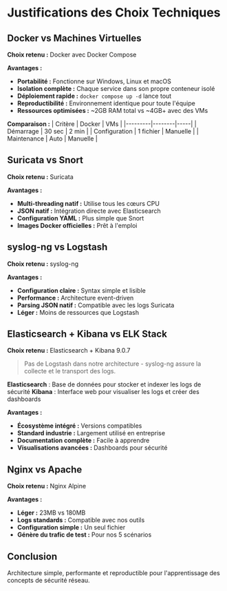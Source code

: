 # Justifications des Choix Techniques

## Docker vs Machines Virtuelles

**Choix retenu :** Docker avec Docker Compose

**Avantages :**
- **Portabilité :** Fonctionne sur Windows, Linux et macOS
- **Isolation complète :** Chaque service dans son propre conteneur isolé
- **Déploiement rapide :** `docker compose up -d` lance tout
- **Reproductibilité :** Environnement identique pour toute l'équipe
- **Ressources optimisées :** ~2GB RAM total vs ~4GB+ avec des VMs

**Comparaison :**
| Critère | Docker | VMs |
|---------|--------|-----|
| Démarrage | 30 sec | 2 min |
| Configuration | 1 fichier | Manuelle |
| Maintenance | Auto | Manuelle |

## Suricata vs Snort

**Choix retenu :** Suricata

**Avantages :**
- **Multi-threading natif :** Utilise tous les cœurs CPU
- **JSON natif :** Intégration directe avec Elasticsearch
- **Configuration YAML :** Plus simple que Snort
- **Images Docker officielles :** Prêt à l'emploi

## syslog-ng vs Logstash

**Choix retenu :** syslog-ng

**Avantages :**
- **Configuration claire :** Syntax simple et lisible
- **Performance :** Architecture event-driven
- **Parsing JSON natif :** Compatible avec les logs Suricata
- **Léger :** Moins de ressources que Logstash

## Elasticsearch + Kibana vs ELK Stack

**Choix retenu :** Elasticsearch + Kibana 9.0.7
> Pas de Logstash dans notre architecture - syslog-ng assure la collecte et le transport des logs.

**Elasticsearch** : Base de données pour stocker et indexer les logs de sécurité
**Kibana** : Interface web pour visualiser les logs et créer des dashboards

**Avantages :**
- **Écosystème intégré :** Versions compatibles
- **Standard industrie :** Largement utilisé en entreprise
- **Documentation complète :** Facile à apprendre
- **Visualisations avancées :** Dashboards pour sécurité

## Nginx vs Apache

**Choix retenu :** Nginx Alpine

**Avantages :**
- **Léger :** 23MB vs 180MB
- **Logs standards :** Compatible avec nos outils
- **Configuration simple :** Un seul fichier
- **Génère du trafic de test :** Pour nos 5 scénarios

## Conclusion

Architecture simple, performante et reproductible pour l'apprentissage des concepts de sécurité réseau.